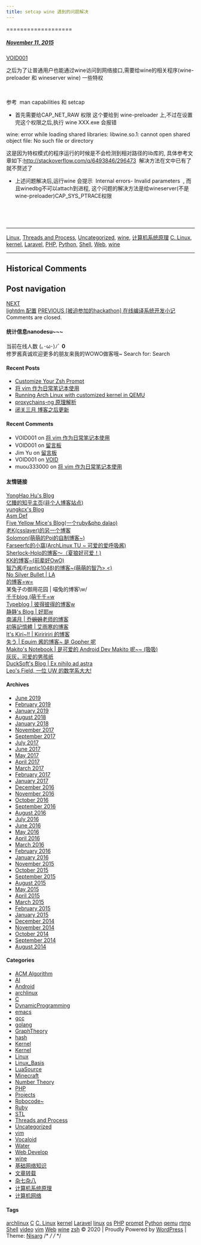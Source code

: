 ```yaml
---
title: setcap wine 遇到的问题解决
---
```

===================



#####  [November 11, 2015](https://web.archive.org/web/20201020200037/https://void-shana.moe/uncategorized/setcap-wine-%e9%81%87%e5%88%b0%e7%9a%84%e9%97%ae%e9%a2%98%e8%a7%a3%e5%86%b3.html "1:02 am") 
[VOID001](https://web.archive.org/web/20201020200037/https://void-shana.moe/author/void001 "View all posts by VOID001")





之后为了让普通用户也能通过wine访问到网络接口,需要给wine的相关程序(wine-preloader 和 wineserver wine) 一些特权


 


参考  man capabilities 和 setcap


* 首先需要给CAP\_NET\_RAW 权限 这个要给到 wine-preloader 上,不过在设置完这个权限之后,执行 wine XXX.exe 会报错


wine: error while loading shared libraries: libwine.so.1: cannot open shared object file: No such file or directory


这是因为特权模式的程序运行的时候是不会检测到相对路径的lib库的, 具体参考文章如下:http://stackoverflow.com/q/6493846/296473  解决方法在文中已有了 就不赘述了


* 上述问题解决后,运行wine 会提示  Internal errors- Invalid parameters  , 而且winedbg不可以attach到进程, 这个问题的解决方法是给wineserver(不是wine-preloader)CAP\_SYS\_PTRACE权限


 


 






---


[Linux](https://web.archive.org/web/20201020200037/https://void-shana.moe/category/linux), [Threads and Process](https://web.archive.org/web/20201020200037/https://void-shana.moe/category/threads-and-process), [Uncategorized](https://web.archive.org/web/20201020200037/https://void-shana.moe/category/uncategorized), [wine](https://web.archive.org/web/20201020200037/https://void-shana.moe/category/wine), [计算机系统原理](https://web.archive.org/web/20201020200037/https://void-shana.moe/category/%e8%ae%a1%e7%ae%97%e6%9c%ba%e7%b3%bb%e7%bb%9f%e5%8e%9f%e7%90%86) [C. Linux](https://web.archive.org/web/20201020200037/https://void-shana.moe/tag/c-linux), [kernel](https://web.archive.org/web/20201020200037/https://void-shana.moe/tag/kernel), [Laravel](https://web.archive.org/web/20201020200037/https://void-shana.moe/tag/laravel), [PHP](https://web.archive.org/web/20201020200037/https://void-shana.moe/tag/php), [Python](https://web.archive.org/web/20201020200037/https://void-shana.moe/tag/python), [Shell](https://web.archive.org/web/20201020200037/https://void-shana.moe/tag/shell), [Web](https://web.archive.org/web/20201020200037/https://void-shana.moe/tag/web), [wine](https://web.archive.org/web/20201020200037/https://void-shana.moe/tag/wine) 






------------------------
## Historical Comments
Post navigation
---------------
[NEXT  
lightdm 配置](https://web.archive.org/web/20201020200037/https://void-shana.moe/uncategorized/lightdm-%e9%85%8d%e7%bd%ae.html)
[PREVIOUS 
[被迫参加的hackathon] 在线编译系统开发小记](https://web.archive.org/web/20201020200037/https://void-shana.moe/webdev/%e8%a2%ab%e8%bf%ab%e5%8f%82%e5%8a%a0%e7%9a%84%e9%bb%91%e9%a9%ac-%e5%9c%a8%e7%ba%bf%e7%bc%96%e8%af%91%e7%b3%bb%e7%bb%9f%e5%bc%80%e5%8f%91%e5%b0%8f%e8%ae%b0.html)
Comments are closed. 
#### 统计信息nanodesu~~~
 当前在线人数 (｡･ω･)ﾉﾞ **0**  
修罗酱真诚欢迎更多的朋友来我的WOWO做客哦~
Search for:
Search
  #### Recent Posts
 * [Customize Your Zsh Prompt](https://web.archive.org/web/20201020200037/https://void-shana.moe/linux/customize-your-zsh-prompt.html)
* [将 vim 作为日常笔记本使用](https://web.archive.org/web/20201020200037/https://void-shana.moe/linux/zh-taking-notes-with-vim.html)
* [Running Arch Linux with customized kernel in QEMU](https://web.archive.org/web/20201020200037/https://void-shana.moe/linux/running-arch-linux-with-customized-kernel-in-qemu.html)
* [proxychains-ng 原理解析](https://web.archive.org/web/20201020200037/https://void-shana.moe/linux/proxychains-ng.html)
* [闭关三月 博客之后更新](https://web.archive.org/web/20201020200037/https://void-shana.moe/uncategorized/%e9%97%ad%e5%85%b3%e4%b8%89%e6%9c%88-%e5%8d%9a%e5%ae%a2%e4%b9%8b%e5%90%8e%e6%9b%b4%e6%96%b0.html)
#### Recent Comments
* VOID001 on [将 vim 作为日常笔记本使用](https://web.archive.org/web/20201020200037/https://void-shana.moe/linux/zh-taking-notes-with-vim.html#comment-1217)
* VOID001 on [留言板](https://web.archive.org/web/20201020200037/https://void-shana.moe/others/%e7%95%99%e8%a8%80%e6%9d%bf#comment-1216)
* Jim Yu on [留言板](https://web.archive.org/web/20201020200037/https://void-shana.moe/others/%e7%95%99%e8%a8%80%e6%9d%bf#comment-1213)
* VOID001 on [VOID](https://web.archive.org/web/20201020200037/https://void-shana.moe/void#comment-1123)
* muou333000 on [将 vim 作为日常笔记本使用](https://web.archive.org/web/20201020200037/https://void-shana.moe/linux/zh-taking-notes-with-vim.html#comment-1122)
#### 友情链接
 [YongHao Hu's Blog](https://web.archive.org/web/20201020200037/https://yonghaowu.github.io/)  
[亿臻的知乎主页(非个人博客站点)](https://web.archive.org/web/20201020200037/https://www.zhihu.com/people/qinlibo_nlp)  
[yungkcx's Blog](https://web.archive.org/web/20201020200037/https://yungkcx.github.io/)  
[Asm Def](https://web.archive.org/web/20201020200037/https://cnblogs.com/Asm-Definer)  
[Five Yellow Mice's Blog(一个ruby&php dalao)](https://web.archive.org/web/20201020200037/https://fiveyellowmice.com/)  
[老K(csslayer)的另一个博客](https://web.archive.org/web/20201020200037/https://marisa-kirisa.me/anchor/)  
[Solomon(萌萌的Poi的自制博客~)](https://web.archive.org/web/20201020200037/https://blog.poi.cat/)  
[Farseerfc的小窩(ArchLinux TU ~ 可爱的爱呼吸酱)](https://web.archive.org/web/20201020200037/https://farseerfc.me/)  
[Sherlock-Holo的博客～（夏狼好可爱！)](https://web.archive.org/web/20201020200037/https://sherlock-holo.github.io/)  
[KK的博客~(前辈好OwO)](https://web.archive.org/web/20201020200037/https://ikk.me/)  
[智乃酱(Frantic1048)的博客~(萌萌的智乃> <)](https://web.archive.org/web/20201020200037/http://frantic1048.logdown.com/)  
[No Silver Bullet | LA  
的博客=w=](https://web.archive.org/web/20201020200037/https://tech.silverrainz.me/ )  
某兔子の御用花园 | 喵兔的博客\w/  
[千千blog (萌千千=w](https://web.archive.org/web/20201020200037/https://wwyqianqian.github.io/)   
[Typeblog | 彼得彼得的博客w](https://web.archive.org/web/20201020200037/https://typeblog.net/)   
[静静's Blog | 好耶w](https://web.archive.org/web/20201020200037/https://kernel.moe/)  
[南浦月 | 乔~~姐姐~~老师的博客](https://web.archive.org/web/20201020200037/https://blog.nanpuyue.com/)  
[初等記憶體 | 艾雨寒的博客](https://web.archive.org/web/20201020200037/https://axionl.github.io/)  
[It's Kiri~!! | Kiriririri 的博客](https://web.archive.org/web/20201020200037/https://kirikira.com/)  
[失う | Equim 酱的博客~ 是 Gopher 呢](https://web.archive.org/web/20201020200037/https://ekyu.moe/)  
[Makito's Notebook | 是可爱的 Android Dev Makito 呢~~ (吸吸)](https://web.archive.org/web/20201020200037/https://blog.keep.moe/)  
[灰灰，可爱的男孩纸](https://web.archive.org/web/20201020200037/https://huihui.moe/)  
[DuckSoft's Blog | Ex nihilo ad astra](https://web.archive.org/web/20201020200037/https://www.ducksoft.site/)  
[Leo's Field, 一位 UW 的数学系大大!](https://web.archive.org/web/20201020200037/https://szclsya.me/)
#### Archives
 * [June 2019](https://web.archive.org/web/20201020200037/https://void-shana.moe/2019/06)
* [February 2019](https://web.archive.org/web/20201020200037/https://void-shana.moe/2019/02)
* [January 2019](https://web.archive.org/web/20201020200037/https://void-shana.moe/2019/01)
* [August 2018](https://web.archive.org/web/20201020200037/https://void-shana.moe/2018/08)
* [January 2018](https://web.archive.org/web/20201020200037/https://void-shana.moe/2018/01)
* [November 2017](https://web.archive.org/web/20201020200037/https://void-shana.moe/2017/11)
* [September 2017](https://web.archive.org/web/20201020200037/https://void-shana.moe/2017/09)
* [July 2017](https://web.archive.org/web/20201020200037/https://void-shana.moe/2017/07)
* [June 2017](https://web.archive.org/web/20201020200037/https://void-shana.moe/2017/06)
* [May 2017](https://web.archive.org/web/20201020200037/https://void-shana.moe/2017/05)
* [April 2017](https://web.archive.org/web/20201020200037/https://void-shana.moe/2017/04)
* [March 2017](https://web.archive.org/web/20201020200037/https://void-shana.moe/2017/03)
* [February 2017](https://web.archive.org/web/20201020200037/https://void-shana.moe/2017/02)
* [January 2017](https://web.archive.org/web/20201020200037/https://void-shana.moe/2017/01)
* [December 2016](https://web.archive.org/web/20201020200037/https://void-shana.moe/2016/12)
* [November 2016](https://web.archive.org/web/20201020200037/https://void-shana.moe/2016/11)
* [October 2016](https://web.archive.org/web/20201020200037/https://void-shana.moe/2016/10)
* [September 2016](https://web.archive.org/web/20201020200037/https://void-shana.moe/2016/09)
* [August 2016](https://web.archive.org/web/20201020200037/https://void-shana.moe/2016/08)
* [July 2016](https://web.archive.org/web/20201020200037/https://void-shana.moe/2016/07)
* [June 2016](https://web.archive.org/web/20201020200037/https://void-shana.moe/2016/06)
* [May 2016](https://web.archive.org/web/20201020200037/https://void-shana.moe/2016/05)
* [April 2016](https://web.archive.org/web/20201020200037/https://void-shana.moe/2016/04)
* [March 2016](https://web.archive.org/web/20201020200037/https://void-shana.moe/2016/03)
* [February 2016](https://web.archive.org/web/20201020200037/https://void-shana.moe/2016/02)
* [January 2016](https://web.archive.org/web/20201020200037/https://void-shana.moe/2016/01)
* [November 2015](https://web.archive.org/web/20201020200037/https://void-shana.moe/2015/11)
* [October 2015](https://web.archive.org/web/20201020200037/https://void-shana.moe/2015/10)
* [September 2015](https://web.archive.org/web/20201020200037/https://void-shana.moe/2015/09)
* [August 2015](https://web.archive.org/web/20201020200037/https://void-shana.moe/2015/08)
* [May 2015](https://web.archive.org/web/20201020200037/https://void-shana.moe/2015/05)
* [April 2015](https://web.archive.org/web/20201020200037/https://void-shana.moe/2015/04)
* [March 2015](https://web.archive.org/web/20201020200037/https://void-shana.moe/2015/03)
* [February 2015](https://web.archive.org/web/20201020200037/https://void-shana.moe/2015/02)
* [January 2015](https://web.archive.org/web/20201020200037/https://void-shana.moe/2015/01)
* [December 2014](https://web.archive.org/web/20201020200037/https://void-shana.moe/2014/12)
* [November 2014](https://web.archive.org/web/20201020200037/https://void-shana.moe/2014/11)
* [October 2014](https://web.archive.org/web/20201020200037/https://void-shana.moe/2014/10)
* [September 2014](https://web.archive.org/web/20201020200037/https://void-shana.moe/2014/09)
* [August 2014](https://web.archive.org/web/20201020200037/https://void-shana.moe/2014/08)
#### Categories
 * [ACM Algorithm](https://web.archive.org/web/20201020200037/https://void-shana.moe/category/acmalgo "ACM&算法")
* [AI](https://web.archive.org/web/20201020200037/https://void-shana.moe/category/ai)
* [Android](https://web.archive.org/web/20201020200037/https://void-shana.moe/category/android)
* [archlinux](https://web.archive.org/web/20201020200037/https://void-shana.moe/category/linux/archlinux)
* [C](https://web.archive.org/web/20201020200037/https://void-shana.moe/category/linux/c)
* [DynamicProgramming](https://web.archive.org/web/20201020200037/https://void-shana.moe/category/acmalgo/dynamicprogramming)
* [emacs](https://web.archive.org/web/20201020200037/https://void-shana.moe/category/linux/emacs)
* [gcc](https://web.archive.org/web/20201020200037/https://void-shana.moe/category/linux/gcc)
* [golang](https://web.archive.org/web/20201020200037/https://void-shana.moe/category/golang)
* [GraphTheory](https://web.archive.org/web/20201020200037/https://void-shana.moe/category/acmalgo/graphtheory)
* [hash](https://web.archive.org/web/20201020200037/https://void-shana.moe/category/acmalgo/hash)
* [Kernel](https://web.archive.org/web/20201020200037/https://void-shana.moe/category/kernel)
* [Kernel](https://web.archive.org/web/20201020200037/https://void-shana.moe/category/linux/kernel-linux)
* [Linux](https://web.archive.org/web/20201020200037/https://void-shana.moe/category/linux)
* [Linux\_Basis](https://web.archive.org/web/20201020200037/https://void-shana.moe/category/linux/linux_basis)
* [LuaSource](https://web.archive.org/web/20201020200037/https://void-shana.moe/category/linux/c/luasource)
* [Minecraft](https://web.archive.org/web/20201020200037/https://void-shana.moe/category/mc "Minecraft 游戏相关心得，记录")
* [Number Theory](https://web.archive.org/web/20201020200037/https://void-shana.moe/category/acmalgo/number-theory)
* [PHP](https://web.archive.org/web/20201020200037/https://void-shana.moe/category/webdev/php "PHP")
* [Projects](https://web.archive.org/web/20201020200037/https://void-shana.moe/category/projects)
* [Robocode~](https://web.archive.org/web/20201020200037/https://void-shana.moe/category/robocode)
* [Ruby](https://web.archive.org/web/20201020200037/https://void-shana.moe/category/ruby)
* [STL](https://web.archive.org/web/20201020200037/https://void-shana.moe/category/acmalgo/stl)
* [Threads and Process](https://web.archive.org/web/20201020200037/https://void-shana.moe/category/threads-and-process)
* [Uncategorized](https://web.archive.org/web/20201020200037/https://void-shana.moe/category/uncategorized)
* [vim](https://web.archive.org/web/20201020200037/https://void-shana.moe/category/linux/vim)
* [Vocaloid](https://web.archive.org/web/20201020200037/https://void-shana.moe/category/vocaloid)
* [Water](https://web.archive.org/web/20201020200037/https://void-shana.moe/category/acmalgo/water)
* [Web Develop](https://web.archive.org/web/20201020200037/https://void-shana.moe/category/webdev "Web开发")
* [wine](https://web.archive.org/web/20201020200037/https://void-shana.moe/category/wine)
* [基础网络知识](https://web.archive.org/web/20201020200037/https://void-shana.moe/category/%e5%9f%ba%e7%a1%80%e7%bd%91%e7%bb%9c%e7%9f%a5%e8%af%86)
* [文章转载](https://web.archive.org/web/20201020200037/https://void-shana.moe/category/%e6%96%87%e7%ab%a0%e8%bd%ac%e8%bd%bd)
* [杂七杂八](https://web.archive.org/web/20201020200037/https://void-shana.moe/category/%e6%9d%82%e4%b8%83%e6%9d%82%e5%85%ab)
* [计算机系统原理](https://web.archive.org/web/20201020200037/https://void-shana.moe/category/%e8%ae%a1%e7%ae%97%e6%9c%ba%e7%b3%bb%e7%bb%9f%e5%8e%9f%e7%90%86)
* [计算机网络](https://web.archive.org/web/20201020200037/https://void-shana.moe/category/%e8%ae%a1%e7%ae%97%e6%9c%ba%e7%bd%91%e7%bb%9c)
#### Tags
[archlinux](https://web.archive.org/web/20201020200037/https://void-shana.moe/tag/archlinux)
[C](https://web.archive.org/web/20201020200037/https://void-shana.moe/tag/c)
[C. Linux](https://web.archive.org/web/20201020200037/https://void-shana.moe/tag/c-linux)
[kernel](https://web.archive.org/web/20201020200037/https://void-shana.moe/tag/kernel)
[Laravel](https://web.archive.org/web/20201020200037/https://void-shana.moe/tag/laravel)
[linux](https://web.archive.org/web/20201020200037/https://void-shana.moe/tag/linux)
[os](https://web.archive.org/web/20201020200037/https://void-shana.moe/tag/os)
[PHP](https://web.archive.org/web/20201020200037/https://void-shana.moe/tag/php)
[prompt](https://web.archive.org/web/20201020200037/https://void-shana.moe/tag/prompt)
[Python](https://web.archive.org/web/20201020200037/https://void-shana.moe/tag/python)
[qemu](https://web.archive.org/web/20201020200037/https://void-shana.moe/tag/qemu)
[rtmp](https://web.archive.org/web/20201020200037/https://void-shana.moe/tag/rtmp)
[Shell](https://web.archive.org/web/20201020200037/https://void-shana.moe/tag/shell)
[video](https://web.archive.org/web/20201020200037/https://void-shana.moe/tag/video)
[vim](https://web.archive.org/web/20201020200037/https://void-shana.moe/tag/vim)
[Web](https://web.archive.org/web/20201020200037/https://void-shana.moe/tag/web)
[wine](https://web.archive.org/web/20201020200037/https://void-shana.moe/tag/wine)
[zsh](https://web.archive.org/web/20201020200037/https://void-shana.moe/tag/zsh)
© 2020  | 
Proudly Powered by [WordPress]( https://wordpress.org/)
 | 
Theme: [Nisarg](https://web.archive.org/web/20201020200037/https://wordpress.org/themes/nisarg/) 
/* <![CDATA[ */
var screenReaderText = {"expand":"expand child menu","collapse":"collapse child menu"};
/* ]]> */
/* <![CDATA[ */EnlighterJS\_Config = {"selector":{"block":"pre.EnlighterJSRAW","inline":"code.EnlighterJSRAW"},"language":"generic","theme":"git","indent":2,"hover":"hoverEnabled","showLinenumbers":true,"rawButton":true,"infoButton":true,"windowButton":true,"rawcodeDoubleclick":true,"grouping":true,"cryptex":{"enabled":false,"email":"mail@example.tld"}};!function(){var a=function(a){var b="Enlighter Error: ";console.error?console.error(b+a):console.log&&console.log(b+a)};return window.addEvent?"undefined"==typeof EnlighterJS?void a("Javascript Resources not loaded yet!"):"undefined"==typeof EnlighterJS\_Config?void a("Configuration not loaded yet!"):void window.addEvent("domready",function(){EnlighterJS.Util.Init(EnlighterJS\_Config.selector.block,EnlighterJS\_Config.selector.inline,EnlighterJS\_Config)}):void a("MooTools Framework not loaded yet!")}();;/* ]]> */

            
